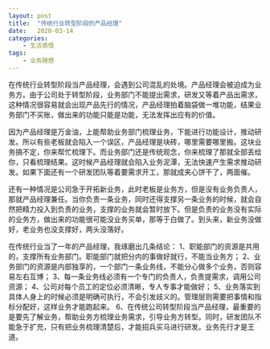 ```yaml
---
layout: post
title:  "传统行业转型阶段的产品经理"
date:   2020-03-14
categories:
    - 生活感悟
tags:
    - 业务随想
---
```


在传统行业转型阶段当产品经理，会遇到公司混乱的处境。产品经理会被迫成为业务方。由于公司处于转型阶段，业务部门不能提出需求，研发又等着产品出需求，这种情况很容易就会出现产品先行的情况，产品经理拍着脑袋做一堆功能，结果业务部门不买账，做出来的功能只能是功能，无法发挥出应有的价值。

因为产品经理是万金油，上能帮助业务部门梳理业务，下能进行功能设计，推动研发。所以有些老板就会陷入一个误区，产品经理是块砖，哪里需要哪里搬。这块业务搞不定，你来帮忙梳理下。而业务部门还是传统观念，你来梳理了那就全部丢给你，只看梳理结果。这时候产品经理就会陷入业务泥潭，无法快速产生需求推动研发。如果下面还有一个研发团队等着要需求开工，那就成夹心饼干了，两面催。

还有一种情况是公司急于开拓新业务，此时老板是业务方，但是没有业务负责人，那就产品经理兼任。当你负责一条业务，同时还得支撑另一条业务的时候，就会自然把精力投入到负责的业务，支撑的业务就会暂时放下。但是负责的业务没有实际的业务方，做出来的功能很可能没业务买单，那等于白做了。到头来，新业务没做好，老业务也没支撑好，两头没落好。

在传统行业当了一年的产品经理，我琢磨出几条结论：
1、职能部门的资源是共用的，支撑所有业务部门。职能部门就把分内的事做好就行，不能当业务方；
2、业务部门的资源是内部独享的，一个部门一条业务线，不能分心做多个业务，否则容易左右互博；
3、每一条业务线必须有一个专门的负责人，负责提需求，调用公司资源；
4、公司对每个员工的定位必须清晰，专人专事才能做好；
5、业务落实到具体人身上的时候必须是明确可执行，不会引发歧义的。管理层则需要把事情和指标分配好，这样业务才能跑起来。
6、在传统公司转型阶段当产品经理，最重要的是要先了解业务，帮助业务方梳理业务需求，引导业务方转型。同时，研发团队不能急于扩充，只有把业务梳理清楚后，才能招兵买马进行研发。业务先行才是王道。
